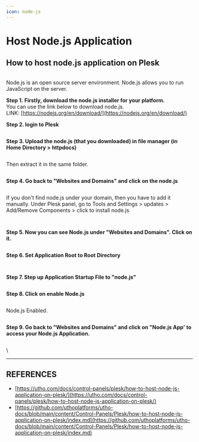 ```yaml
---
icon: node-js
---
```


# Host Node.js Application

## How to host node.js application on Plesk

<figure><img src="https://github.com/uthoplatforms/utho-docs/raw/main/content/Control-Panels/Plesk/how-to-host-node-js-application-on-plesk/images/How-to-host-node.js-application-on-Plesk-1024x576.png" alt=""><figcaption></figcaption></figure>

Node.js is an open source server environment. Node.js allows you to run JavaScript on the server.&#x20;

**Step 1.** **Firstly, download the node.js installer for your platform.**\
You can use the link below to download node.js.\
LINK:   [https://nodejs.org/en/download/](https://nodejs.org/en/download/)

**Step 2.  login to Plesk**

<figure><img src="https://github.com/uthoplatforms/utho-docs/raw/main/content/Control-Panels/Plesk/how-to-host-node-js-application-on-plesk/images/Screenshot_1-1-1.png" alt=""><figcaption></figcaption></figure>

**Step 3.  Upload the node.js (that you downloaded) in file manager (in Home Directory > httpdocs)**

<figure><img src="https://github.com/uthoplatforms/utho-docs/raw/main/content/Control-Panels/Plesk/how-to-host-node-js-application-on-plesk/images/Screenshot_2-13-1024x525.png" alt=""><figcaption></figcaption></figure>

Then extract it in the same folder.

<figure><img src="https://github.com/uthoplatforms/utho-docs/raw/main/content/Control-Panels/Plesk/how-to-host-node-js-application-on-plesk/images/Screenshot_3-10-1024x525.png" alt=""><figcaption></figcaption></figure>

**Step 4. Go back to "Websites and Domains" and click on the node.js**

<figure><img src="https://github.com/uthoplatforms/utho-docs/raw/main/content/Control-Panels/Plesk/how-to-host-node-js-application-on-plesk/images/Screenshot_7-1-1-1024x526.png" alt=""><figcaption></figcaption></figure>

If you don't find node.js under your domain, then you have to add it manually. Under Plesk panel, go to Tools and Settings > updates > Add/Remove Components > click to install node.js

<figure><img src="https://github.com/uthoplatforms/utho-docs/raw/main/content/Control-Panels/Plesk/how-to-host-node-js-application-on-plesk/images/Screenshot_4-10-1024x562.png" alt=""><figcaption></figcaption></figure>

<figure><img src="https://github.com/uthoplatforms/utho-docs/raw/main/content/Control-Panels/Plesk/how-to-host-node-js-application-on-plesk/images/Screenshot_6-9-1024x783.png" alt=""><figcaption></figcaption></figure>

**Step 5. Now you can see Node.js under "Websites and Domains". Click on it.**

<figure><img src="https://github.com/uthoplatforms/utho-docs/raw/main/content/Control-Panels/Plesk/how-to-host-node-js-application-on-plesk/images/Screenshot_7-8-1024x526.png" alt=""><figcaption></figcaption></figure>

**Step 6.  Set Application Root to Root Directory**

<figure><img src="https://github.com/uthoplatforms/utho-docs/raw/main/content/Control-Panels/Plesk/how-to-host-node-js-application-on-plesk/images/Screenshot_8-10.png" alt=""><figcaption></figcaption></figure>

<figure><img src="https://github.com/uthoplatforms/utho-docs/raw/main/content/Control-Panels/Plesk/how-to-host-node-js-application-on-plesk/images/Screenshot_9-8-1024x793.png" alt=""><figcaption></figcaption></figure>

**Step 7.  Step up Application Startup File to "node.js"**

<figure><img src="https://github.com/uthoplatforms/utho-docs/raw/main/content/Control-Panels/Plesk/how-to-host-node-js-application-on-plesk/images/Screenshot_10-3.png" alt=""><figcaption></figcaption></figure>

**Step 8.  Click on enable Node.js**

<figure><img src="https://github.com/uthoplatforms/utho-docs/raw/main/content/Control-Panels/Plesk/how-to-host-node-js-application-on-plesk/images/Screenshot_11-4.png" alt=""><figcaption></figcaption></figure>

Node.js Enabled.

<figure><img src="https://github.com/uthoplatforms/utho-docs/raw/main/content/Control-Panels/Plesk/how-to-host-node-js-application-on-plesk/images/Screenshot_12-3.png" alt=""><figcaption></figcaption></figure>

**Step 9.  Go back to "Websites and Domains"  and click on "Node.js App' to access your Node.js Application.**

<figure><img src="https://github.com/uthoplatforms/utho-docs/raw/main/content/Control-Panels/Plesk/how-to-host-node-js-application-on-plesk/images/Screenshot_13-1-1024x530.png" alt=""><figcaption></figcaption></figure>

\


***

## REFERENCES

* [https://utho.com/docs/control-panels/plesk/how-to-host-node-js-application-on-plesk/](https://utho.com/docs/control-panels/plesk/how-to-host-node-js-application-on-plesk/)
* [https://github.com/uthoplatforms/utho-docs/blob/main/content/Control-Panels/Plesk/how-to-host-node-js-application-on-plesk/index.md](https://github.com/uthoplatforms/utho-docs/blob/main/content/Control-Panels/Plesk/how-to-host-node-js-application-on-plesk/index.md)



